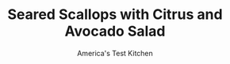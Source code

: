 ---
layout: ../../layouts/MarkdownPostLayout.astro
title: Seared Scallops with Citrus and Avocado Salad
author: America's Test Kitchen
pubDate: 2023-03-15
description: "Perfectly seared sea scallops are the crowning touch on this citrusy dinner salad."
image_url: https://res.cloudinary.com/hksqkdlah/image/upload/ar_1:1,c_fill,dpr_2.0,f_auto,fl_lossy.progressive.strip_profile,g_faces:auto,q_auto:low,w_344/SFS_SearedScallopsCitrusAvocadoSalad_013_b0qsih
tags: ["Main Courses","Fruit","Fish & Seafood","Weeknight","Salads"]
calories: 
protein: 
carbohydrates: 
fats: 
fiber: 
ingredients: ["2 , oranges, divided","1 , grapefruit","1½ pounds, large sea scallops, tendons removed","6 tablespoons, extra-virgin olive oil, divided","1 teaspoon, table salt, divided","1 , shallot, sliced thin","1 tablespoon, white wine vinegar","2 teaspoons, Dijon mustard","2 teaspoons, minced fresh tarragon","4 ounces (4 cups), baby arugula","2 , avocados, halved, pitted, and sliced ¼ inch thick"]
serves: 4
time: "30 minutes"
instructions: ["Grate ½ teaspoon zest from 1 orange; set aside. Cut away peel and pith from oranges and grapefruit. Holding fruit over bowl, use paring knife to slice between membranes to release segments; set aside.","Pat scallops dry with paper towels. Heat 1 tablespoon oil in 12-inch nonstick skillet over high heat until just smoking, about 2 minutes. Sprinkle scallops all over with ¾ teaspoon salt. Add half of scallops, flat side down, in single layer around circumference of skillet; cook until browned, about 2 minutes per side. Transfer scallops to plate and tent with foil. Repeat with 1 tablespoon oil and remaining scallops.","Whisk shallot, vinegar, mustard, tarragon, orange zest, remaining ¼ cup oil, and remaining ¼ teaspoon salt together in large bowl. Add arugula and toss to coat. Add avocados, oranges, and grapefruit and toss gently to combine. Serve scallops over individual portions of salad."]
nutrition: undefined
notes: "We recommend buying “dry” scallops, which dont have chemical additives and taste better than “wet.” Dry scallops will look ivory or pinkish; wet scallops are bright white."
---